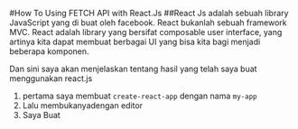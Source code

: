 #How To Using FETCH API with React.Js
##React Js adalah sebuah library JavaScript yang di buat oleh facebook. React bukanlah sebuah framework MVC. React adalah library yang bersifat composable user interface, yang artinya kita dapat membuat berbagai UI yang bisa kita bagi menjadi beberapa komponen.

Dan sini saya akan menjelaskan tentang hasil yang telah saya buat menggunakan react.js

1. pertama saya membuat `create-react-app` dengan nama `my-app` 
2. Lalu membukanyadengan editor
3. Saya Buat 
